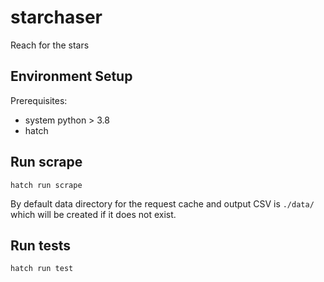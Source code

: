 # starchaser
 Reach for the stars

## Environment Setup
Prerequisites:
 - system python > 3.8
 - hatch

## Run scrape
```hatch run scrape```

By default data directory for the request cache and output CSV is `./data/`
which will be created if it does not exist.

## Run tests
```hatch run test```